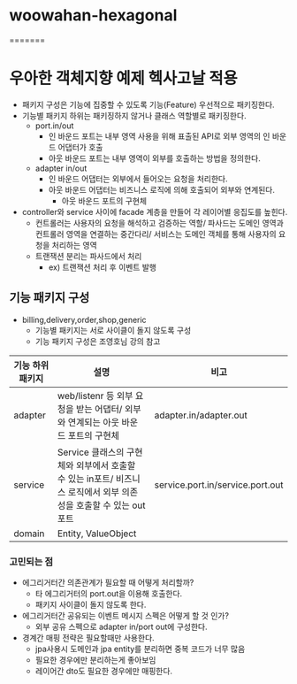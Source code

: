 # woowahan-hexagonal
=======
# 우아한 객체지향 예제 헥사고날 적용

- 패키지 구성은 기능에 집중할 수 있도록 기능(Feature) 우선적으로 패키징한다.
- 기능별 패키지 하위는 패키징하지 않거나 클래스 역할별로 패키징한다.
    - port.in/out
        - 인 바운드 포트는 내부 영역 사용을 위해 표출된 API로 외부 영역의 인 바운드 어댑터가 호출
        - 아웃 바운드 포트는 내부 영역이 외부를 호출하는 방법을 정의한다.
    - adapter in/out
        - 인 바운드 어댑터는 외부에서 들어오는 요청을 처리한다.
        - 아웃 바운드 어댑터는 비즈니스 로직에 의해 호출되어 외부와 연계된다.
            - 아웃 바운드 포트의 구현체
- controller와 service 사이에 facade 계층을 만들어 각 레이어별 응집도를 높힌다.
    - 컨트롤러는 사용자의 요청을 해석하고 검증하는 역할/ 파사드는 도메인 영역과 컨트롤러 영역을 연결하는 중간다리/ 서비스는 도메인 객체를 통해 사용자의 요청을 처리하는 영역
    - 트랜잭션 분리는 파사드에서 처리
        - ex) 트랜잭션 처리 후 이벤트 발행

## **기능 패키지 구성**

- billing,delivery,order,shop,generic
    - 기능별 패키지는 서로 사이클이 돌지 않도록 구성
    - 기능 패키지 구성은 조영호님 강의 참고

|기능 하위 패키지|설명|비고|
|------|---|---|
|adapter|web/listenr 등 외부 요청을 받는 어댑터/ 외부와 연계되는 아웃 바운드 포트의 구현체|adapter.in/adapter.out|
|service|Service 클래스의 구현체와 외부에서 호출할 수 있는 in포트/ 비즈니스 로직에서 외부 의존성을 호출할 수 있는 out 포트|service.port.in/service.port.out|
|domain|Entity, ValueObject||

### 고민되는 점

- 에그리거터간 의존관계가 필요할 때 어떻게 처리할까?
    - 타 에그리거터의 port.out을 이용해 호출한다.
    - 패키지 사이클이 돌지 않도록 한다.
- 에그리거터간 공유되는 이벤트 메시지 스펙은 어떻게 할 것 인가?
    - 외부 공유 스펙으로 adapter in/port out에 구성한다.
- 경계간 매핑 전략은 필요할때만 사용한다.
    - jpa사용시 도메인과 jpa entity를 분리하면 중복 코드가 너무 많음
    - 필요한 경우에만 분리하는게 좋아보임
    - 레이어간 dto도 필요한 경우에만 매핑한다.
